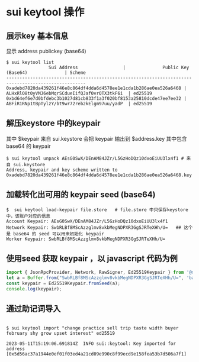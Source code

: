 # sui keytool 操作

## 展示key 基本信息

显示 address publickey (base64)

```shell
$ sui keytool list 
                Sui Address                 |              Public Key (Base64)              | Scheme
----------------------------------------------------------------------------------------------------
0xadebd7820da439261f46e8c864df4dda6d4578ee1e1cda1b286ae0ea526a6468 | ALHxRlO8t0yVMJ6ebMqrSCdueIifQJaf0vrQTX3tkF6i  | ed25519
0xbd64ef6e7d0bfdebc3b1027d81cb833f1a3f020bf8153a25810dcde47ee7ee32 | ABFiR1RNp1tBpTylzY/bt9wr72reb2kElgm97uu/yadP  | ed25519
```

## 解压keystore 中的keypair

其中 $keypair 来自 sui.keystore
会把 keypair 输出到 $address.key 其中包含 base64 的 keypair 

```shell
$ sui keytool unpack AEsG0SwX/DEnAM84JZr/L5GzHoDQz10dxoEiUU3lx4f1 # 来自 sui.keystore
Address, keypair and key scheme written to 0xadebd7820da439261f46e8c864df4dda6d4578ee1e1cda1b286ae0ea526a6468.key
```

## 加载转化出可用的 keypair seed (base64)

```shell
$  sui keytool load-keypair file.store   # file.store 中只保存keystore中，该账户对应的信息
Account Keypair: AEsG0SwX/DEnAM84JZr/L5GzHoDQz10dxoEiUU3lx4f1
Network Keypair: SwbRLBf8MScAzzglmv8vkbMegNDPXR3GgSJRTeXHh/U=   ## 这个是 base64 的 seed 可以用来初始化 keypair 
Worker Keypair: SwbRLBf8MScAzzglmv8vkbMegNDPXR3GgSJRTeXHh/U=
```

## 使用seed 获取 keypair ，以 javascript 代码为例

```javascript
import { JsonRpcProvider, Network, RawSigner, Ed25519Keypair } from '@mysten/sui.js';
let a = Buffer.from("SwbRLBf8MScAzzglmv8vkbMegNDPXR3GgSJRTeXHh/U=", 'base64')
const keypair = Ed25519Keypair.fromSeed(a);
console.log(keypair);
```

## 通过助记词导入

```shell

$ sui keytool import "change practice sell trip taste width buyer february shy grow upset interest" ed25519

2023-05-11T15:19:06.691814Z  INFO sui::keytool: Key imported for address [0x5d56ac37a1944e0ef01f03ed4a21cd09e990c8f99ecd9e158fea53b7d506a7f1]
```